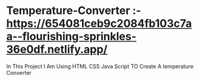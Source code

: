 # Temperature-Converter :- <a href="https://654081ceb9c2084fb103c7aa--flourishing-sprinkles-36e0df.netlify.app/">https://654081ceb9c2084fb103c7aa--flourishing-sprinkles-36e0df.netlify.app/</a>

In This Project I Am Using HTML CSS Java Script TO Create A temperature Converter
